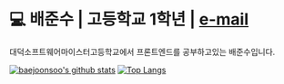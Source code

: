 # 💻 배준수 | 고등학교 1학년 | <a href="mailto:artns25@dsm.hs.kr">e-mail</a>
<p>대덕소프트웨어마이스터고등학교에서 프론트엔드를 공부하고있는 배준수입니다.<p/>



[![baejoonsoo's github stats](https://github-readme-stats.vercel.app/api?username=baejoonsoo&show_icons=true&hide_border=true&count_private=true)](https://github.com/baejoonsoo)
[![Top Langs](https://github-readme-stats.vercel.app/api/top-langs/?username=baejoonsoo&hide=r,jupyter%20notebook,c%23)](https://github.com/anuraghazra/github-readme-stats)


<!--
**baejoonsoo/baejoonsoo** is a ✨ _special_ ✨ repository because its `README.md` (this file) appears on your GitHub profile.

Here are some ideas to get you started:

- 🔭 I’m currently working on ...
- 🌱 I’m currently learning ...
- 👯 I’m looking to collaborate on ...
- 🤔 I’m looking for help with ...
- 💬 Ask me about ...
- 📫 How to reach me: ...
- 😄 Pronouns: ...
- ⚡ Fun fact: ...
-->
